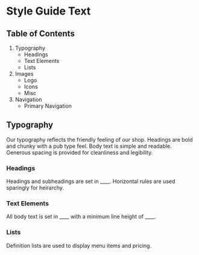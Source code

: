 # Style Guide Text

## Table of Contents

1. Typography
	- Headings
	- Text Elements
	- Lists
2. Images
	- Logo
	- Icons
	- Misc
3. Navigation
	- Primary Navigation

## Typography
Our typography reflects the friendly feeling of our shop. Headings are bold and chunky with a pub type feel. Body text is simple and readable. Generous spacing is provided for cleanliness and legibility.

### Headings
Headings and subheadings are set in ____. Horizontal rules are used sparingly for heirarchy.

### Text Elements
All body text is set in ____ with a minimum line height of ____.

### Lists
Definition lists are used to display menu items and pricing.

